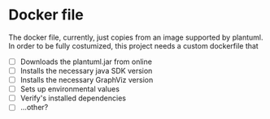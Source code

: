 # Docker file
The docker file, currently, just copies from an image supported by plantuml. In order to be fully costumized, this project needs a custom dockerfile that
- [ ] Downloads the plantuml.jar from online
- [ ] Installs the necessary java SDK version
- [ ] Installs the necessary GraphViz version
- [ ] Sets up environmental values
- [ ] Verify's installed dependencies
- [ ] ...other?
